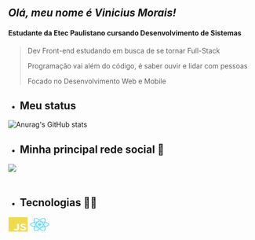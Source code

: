 ## <i>Olá, meu nome é Vinicius Morais!</i>
 
#### Estudante da Etec Paulistano cursando Desenvolvimento de Sistemas

> Dev Front-end estudando em busca de se tornar Full-Stack
> 
> Programação vai além do código, é saber ouvir e lidar com pessoas
>
> Focado no Desenvolvimento Web e Mobile
>


  - ## Meu status

![Anurag's GitHub stats](https://github-readme-stats.vercel.app/api?username=Sousasz&show_icons=true&theme=dark)

  - ## Minha principal rede social 🤳
   
<div>
  <a href="https://instagram.com/sousaodev" target="_blank"><img src="https://img.shields.io/badge/-Instagram-%23E4405F?style=for-the-badge&logo=instagram&logoColor=white" target="_blank"></a>
</div><br>

  - ##  Tecnologias 👨‍💻
<div style="display: inline_block">
  <img align="center" alt="Sousa-js" height="30" width="40" src="https://raw.githubusercontent.com/devicons/devicon/master/icons/javascript/javascript-plain.svg">
  <img align="center" alt="Sousa-react" height="30" width="40" src="https://raw.githubusercontent.com/devicons/devicon/master/icons/react/react-original.svg">
</div>
